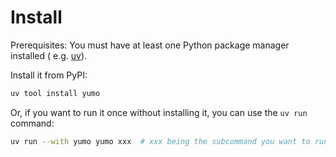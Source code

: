 # Install

Prerequisites: You must have at least one Python package manager installed (
e.g. [uv](https://docs.astral.sh/uv/getting-started/installation/)).

Install it from PyPI:

```bash
uv tool install yumo
```

Or, if you want to run it once without installing it, you can use the `uv run` command:

```bash
uv run --with yumo yumo xxx  # xxx being the subcommand you want to run
```
